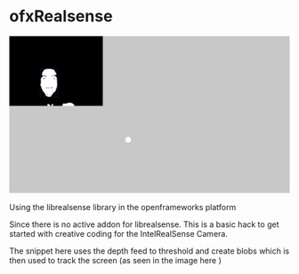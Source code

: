 # ofxRealsense

![](./Real_sense.jpg)

Using the librealsense library in the openframeworks platform

Since there is no active addon for librealsense. This is a basic hack to get started with creative coding for the IntelRealSense Camera.

The snippet here uses the depth feed to threshold and create blobs which is then used to track the screen (as seen in the image here )
